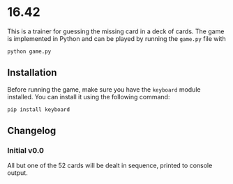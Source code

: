 # 16.42

This is a trainer for guessing the missing card in a deck of cards. The game is implemented in Python and can be played by running the `game.py` file with

```python game.py```

## Installation

Before running the game, make sure you have the `keyboard` module installed. You can install it using the following command:

```pip install keyboard```

## Changelog

### Initial v0.0
All but one of the 52 cards will be dealt in sequence, printed to console output.